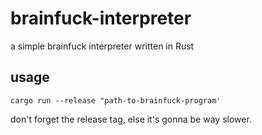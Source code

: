 # brainfuck-interpreter
a simple brainfuck interpreter written in Rust

## usage
```
cargo run --release "path-to-brainfuck-program'
```
don't forget the release tag, else it's gonna be way slower.
